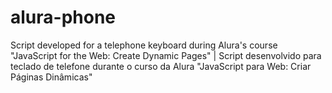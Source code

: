 # alura-phone
Script developed for a telephone keyboard during Alura's course "JavaScript for the Web: Create Dynamic Pages" | Script desenvolvido para teclado de telefone durante o curso da Alura "JavaScript para Web: Criar Páginas Dinâmicas"
